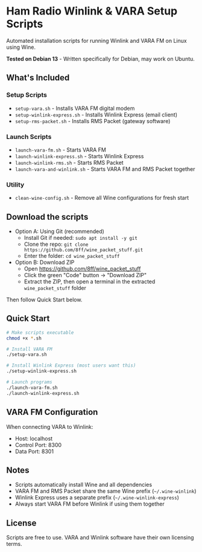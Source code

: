 # Ham Radio Winlink & VARA Setup Scripts

Automated installation scripts for running Winlink and VARA FM on Linux using Wine.

**Tested on Debian 13** - Written specifically for Debian, may work on Ubuntu.

## What's Included

### Setup Scripts
- `setup-vara.sh` - Installs VARA FM digital modem
- `setup-winlink-express.sh` - Installs Winlink Express (email client)
- `setup-rms-packet.sh` - Installs RMS Packet (gateway software)

### Launch Scripts
- `launch-vara-fm.sh` - Starts VARA FM
- `launch-winlink-express.sh` - Starts Winlink Express
- `launch-winlink-rms.sh` - Starts RMS Packet
- `launch-vara-and-winlink.sh` - Starts VARA FM and RMS Packet together

### Utility
- `clean-wine-config.sh` - Remove all Wine configurations for fresh start

## Download the scripts
- Option A: Using Git (recommended)
  - Install Git if needed: `sudo apt install -y git`
  - Clone the repo: `git clone https://github.com/8ff/wine_packet_stuff.git`
  - Enter the folder: `cd wine_packet_stuff`
- Option B: Download ZIP
  - Open https://github.com/8ff/wine_packet_stuff
  - Click the green "Code" button → "Download ZIP"
  - Extract the ZIP, then open a terminal in the extracted `wine_packet_stuff` folder

Then follow Quick Start below.

## Quick Start

```bash
# Make scripts executable
chmod +x *.sh

# Install VARA FM
./setup-vara.sh

# Install Winlink Express (most users want this)
./setup-winlink-express.sh

# Launch programs
./launch-vara-fm.sh
./launch-winlink-express.sh
```

## VARA FM Configuration
When connecting VARA to Winlink:
- Host: localhost
- Control Port: 8300
- Data Port: 8301

## Notes
- Scripts automatically install Wine and all dependencies
- VARA FM and RMS Packet share the same Wine prefix (`~/.wine-winlink`)
- Winlink Express uses a separate prefix (`~/.wine-winlink-express`)
- Always start VARA FM before Winlink if using them together

## License
Scripts are free to use. VARA and Winlink software have their own licensing terms.
